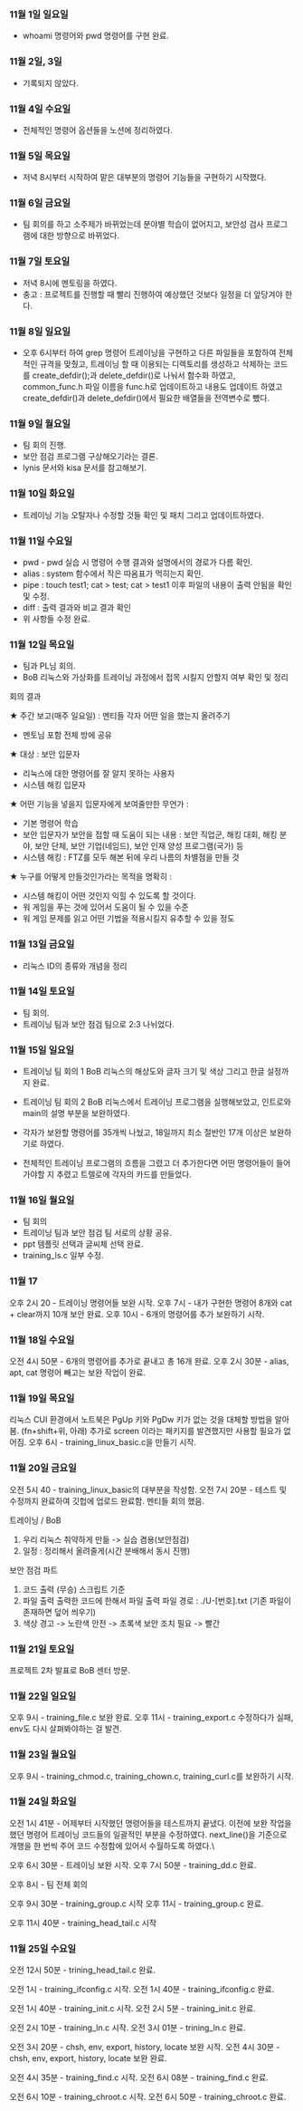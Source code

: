 ### 11월 1일 일요일
- whoami 명령어와 pwd 명령어를 구현 완료.

### 11월 2일, 3일
- 기록되지 않았다.

### 11월 4일 수요일
- 전체적인 명령어 옵션들을 노션에 정리하였다.

### 11월 5일 목요일
- 저녁 8시부터 시작하여 맡은 대부분의 명령어 기능들을 구현하기 시작했다.

### 11월 6일 금요일
- 팀 회의를 하고 소주제가 바뀌었는데 분야별 학습이 없어지고, 보안성 검사 프로그램에 대한 방향으로 바뀌었다.

### 11월 7일 토요일
- 저녁 8시에 멘토링을 하였다.
- 충고 : 프로젝트를 진행할 때 빨리 진행하여 예상했던 것보다 일정을 더 앞당겨야 한다.

### 11월 8일 일요일
- 오후 6시부터 하여 grep 명령어 트레이닝을 구현하고 다른 파일들을 포함하여 전체적인 규격을 맞췄고, 트레이닝 할 때 이용되는 디렉토리를 생성하고 삭제하는 코드를 create_defdir();과 delete_defdir()로 나눠서 함수화 하였고, common_func.h 파일 이름을 func.h로 업데이트하고 내용도 업데이트 하였고 create_defdir()과 delete_defdir()에서 필요한 배열들을 전역변수로 뺐다.

### 11월 9일 월요일
- 팀 회의 진행.
- 보안 점검 프로그램 구상해오기라는 결론.
- lynis 문서와 kisa 문서를 참고해보기.

### 11월 10일 화요일
- 트레이닝 기능 오탈자나 수정할 것들 확인 및 패치 그리고 업데이트하였다.

### 11월 11일 수요일
- pwd - pwd 실습 시 명령어 수행 결과와 설명에서의 경로가 다름 확인.
- alias : system 함수에서 작은 따옴표가 먹히는지 확인.
- pipe : touch test1; cat > test; cat > test1 이후 파일의 내용이 출력 안됨을 확인 및 수정.
- diff : 출력 결과와 비교 결과 확인
- 위 사항들 수정 완료.

### 11월 12일 목요일
- 팀과 PL님 회의.
- BoB 리눅스와 가상화를 트레이닝 과정에서 접목 시킬지 안할지 여부 확인 및 정리

회의 결과 

★ 주간 보고(매주 일요일) : 멘티들 각자 어떤 일을 했는지 올려주기 
- 멘토님 포함 전체 방에 공유

★ 대상 : 보안 입문자
- 리눅스에 대한 명령어를 잘 알지 못하는 사용자
- 시스템 해킹 입문자

★ 어떤 기능을 넣을지 입문자에게 보여줄만한 무언가 :
- 기본 명령어 학습
- 보안 입문자가 보안을 접할 때 도움이 되는 내용 : 보안 직업군, 해킹 대회, 해킹 분야, 보안 단체, 보안 기업(네임드), 보안 인재 양성 프로그램(국가) 등
- 시스템 해킹 : FTZ를 모두 해본 뒤에 우리 나름의 차별점을 만들 것

★ 누구를 어떻게 만들것인가라는 목적을 명확히 :
- 시스템 해킹이 어떤 것인지 익힐 수 있도록 할 것이다.
- 워 게임을 푸는 것에 있어서 도움이 될 수 있을 수준
- 워 게임 문제를 읽고 어떤 기법을 적용시킬지 유추할 수 있을 정도

### 11월 13일 금요일
- 리눅스 ID의 종류와 개념을 정리

### 11월 14일 토요일
- 팀 회의.
- 트레이닝 팀과 보안 점검 팀으로 2:3 나뉘었다.

### 11월 15일 일요일
- 트레이닝 팀 회의 1
BoB 리눅스의 해상도와 글자 크기 및 색상 그리고 한글 설정까지 완료.

- 트레이닝 팀 회의 2
    BoB 리눅스에서 트레이닝 프로그램을 실행해보았고, 인트로와 main의 설명 부분을 보완하였다.
- 각자가 보완할 명령어를 35개씩 나눴고, 18일까지 최소 절반인 17개 이상은 보완하기로 하였다.
- 전체적인 트레이닝 프로그램의 흐름을 그렸고 더 추가한다면 어떤 명령어들이 들어가야할 지 추렸고 트렐로에 각자의 카드를 만들었다.

### 11월 16일 월요일
- 팀 회의
- 트레이닝 팀과 보안 점검 팀 서로의 상황 공유.
- ppt 템플릿 선택과 글씨체 선택 완료.
- training_ls.c 일부 수정.

### 11월 17
오후 2시 20 - 트레이닝 명령어들 보완 시작.
오후 7시 - 내가 구현한 명령어 8개와 cat + clear까지 10개 보안 완료.
오후 10시 - 6개의 명령어를 추가 보완하기 시작.

### 11월 18일 수요일
오전 4시 50분 - 6개의 명령어를 추가로 끝내고 총 16개 완료.
오후 2시 30분 - alias, apt, cat 명령어 빼고는 보완 작업이 완료.

### 11월 19일 목요일
리눅스 CUI 환경에서 노트북은 PgUp 키와 PgDw 키가 없는 것을 대체할 방법을 알아봄.
(fn+shift+위, 아래)
추가로 screen 이라는 패키지를 발견했지만 사용할 필요가 없어짐.
오후 6시 - training_linux_basic.c을 만들기 시작.

### 11월 20일 금요일
오전 5시 40 - training_linux_basic의 대부분을 작성함.
오전 7시 20분  - 테스트 및 수정까지 완료하여 깃헙에 업로드 완료함.
멘티들 회의 했음.

트레이닝 / BoB
1. 우리 리눅스 취약하게 만듦 -> 실습 겸용(보안점검)
2. 일정 : 정리해서 올려줄게(시간 분배해서 동시 진행)


보안 점검 파트
1. 코드 출력
	(무승) 스크립트 기준
2. 파일 출력
	출력한 코드에 한해서 파일 출력
	파일 경로 : ./U-[번호].txt
	(기존 파일이 존재하면 덮어 씌우기) 
2. 색상
	경고 -> 노란색
	안전 -> 초록색
	보안 조치 필요 -> 빨간

### 11월 21일 토요일
프로젝트 2차 발표로 BoB 센터 방문.

### 11월 22일 일요일
오후 9시 - training_file.c 보완 완료.
오후 11시 - training_export.c 수정하다가 실패, env도 다시 살펴봐야하는 걸 발견.

### 11월 23일 월요일
오후 9시 - training_chmod.c, training_chown.c, training_curl.c를 보완하기 시작.

### 11월 24일 화요일
오전 1시 41분  - 어제부터 시작했던 명령어들을 테스트까지 끝냈다.
                 이전에 보완 작업을 했던 명령어 트레이닝 코드들의 일괄적인 부분을 수정하였다.
                 next_line()을 기준으로 개행을 한 번씩 주어 코드 수정함에 있어서 수월하도록 하였다.\

오후 6시 30분 - 트레이닝 보완 시작.
오후 7시 50분 - training_dd.c 완료.

오후 8시 - 팀 전체 회의

오후 9시 30분 - training_group.c 시작
오후 11시 - training_group.c 완료.

오후 11시 40분 - training_head_tail.c 시작

### 11월 25일 수요일
오전 12시 50분 - trining_head_tail.c 완료.

오전 1시 - training_ifconfig.c 시작.
오전 1시 40분 - training_ifconfig.c 완료.

오전 1시 40분 - training_init.c 시작.
오전 2시 5분 - training_init.c 완료.

오전 2시 10분 - training_ln.c 시작.
오전 3시 01분 - trining_ln.c 완료.

오전 3시 20분 - chsh, env, export, history, locate 보완 시작.
오전 4시 30분 - chsh, env, export, history, locate 보완 완료.

오전 4시 35분 - training_find.c 시작.
오전 6시 08분 - training_find.c 완료.

오전 6시 10분 - training_chroot.c 시작.
오전 6시 50분 - training_chroot.c 완료.
